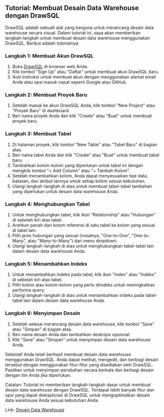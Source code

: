 ## Tutorial: Membuat Desain Data Warehouse dengan DrawSQL

DrawSQL adalah sebuah alat yang berguna untuk merancang desain data warehouse secara visual. Dalam tutorial ini, saya akan memberikan langkah-langkah untuk membuat desain data warehouse menggunakan DrawSQL. Berikut adalah tutorialnya:

### Langkah 1: Membuat Akun DrawSQL

1. Buka [DrawSQL](https://drawsql.app/) di browser web Anda.
2. Klik tombol "Sign Up" atau "Daftar" untuk membuat akun DrawSQL baru.
3. Ikuti instruksi untuk membuat akun dengan menggunakan alamat email Anda atau opsi masuk cepat seperti Google atau GitHub.

### Langkah 2: Membuat Proyek Baru

1. Setelah masuk ke akun DrawSQL Anda, klik tombol "New Project" atau "Proyek Baru" di dashboard.
2. Beri nama proyek Anda dan klik "Create" atau "Buat" untuk membuat proyek baru.

### Langkah 3: Membuat Tabel

1. Di halaman proyek, klik tombol "New Table" atau "Tabel Baru" di bagian atas.
2. Beri nama tabel Anda dan klik "Create" atau "Buat" untuk membuat tabel baru.
3. Tambahkan kolom-kolom yang diperlukan untuk tabel ini dengan mengklik tombol "+ Add Column" atau "+ Tambah Kolom".
4. Setelah menambahkan kolom, Anda dapat menyesuaikan tipe data, batasan, dan atribut lainnya untuk setiap kolom sesuai kebutuhan.
5. Ulangi langkah-langkah di atas untuk membuat tabel-tabel tambahan yang diperlukan untuk desain data warehouse Anda.

### Langkah 4: Menghubungkan Tabel

1. Untuk menghubungkan tabel, klik ikon "Relationship" atau "Hubungan" di sebelah kiri atas tabel.
2. Arahkan panah dari kolom referensi di satu tabel ke kolom yang sesuai di tabel lain.
3. Pilih jenis hubungan yang sesuai (misalnya, "One-to-One", "One-to-Many", atau "Many-to-Many") dari menu dropdown.
4. Ulangi langkah-langkah di atas untuk menghubungkan tabel-tabel lain dalam desain data warehouse Anda.

### Langkah 5: Menambahkan Indeks

1. Untuk menambahkan indeks pada tabel, klik ikon "Index" atau "Indeks" di sebelah kiri atas tabel.
2. Pilih kolom atau kolom-kolom yang perlu diindeks untuk meningkatkan performa query.
3. Ulangi langkah-langkah di atas untuk menambahkan indeks pada tabel-tabel lain dalam desain data warehouse Anda.

### Langkah 6: Menyimpan Desain

1. Setelah selesai merancang desain data warehouse, klik tombol "Save" atau "Simpan" di bagian atas.
2. Beri nama desain Anda dan tambahkan deskripsi opsional.
3. Klik "Save" atau "Simpan" untuk menyimpan desain data warehouse Anda.

Selamat! Anda telah berhasil membuat desain data warehouse menggunakan DrawSQL. Anda dapat melihat, mengedit, dan berbagi desain tersebut dengan menggunakan fitur-fitur yang disediakan oleh DrawSQL. Pastikan untuk menyimpan perubahan secara berkala dan berbagi desain dengan tim Anda jika diperlukan.

Catatan: Tutorial ini memberikan langkah-langkah dasar untuk membuat desain data warehouse dengan DrawSQL. Terdapat lebih banyak fitur dan opsi yang dapat dieksplorasi di DrawSQL untuk mengoptimalkan desain data warehouse Anda sesuai kebutuhan Anda.

Link: [Desain Data Warehouse](https://drawsql.app/teams/latihan123/diagrams/sales-data)
